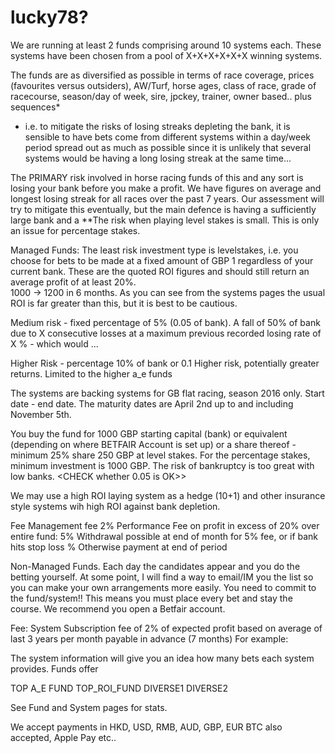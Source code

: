 # lucky78?

We are running at least 2 funds comprising around 10 systems each.
These systems have been chosen from a pool of X+X+X+X+X+X winning systems. 

The funds are as diversified as possible in terms of race coverage, prices (favourites versus outsiders), AW/Turf, horse ages, class of race, grade of racecourse, season/day of week, sire, jpckey, trainer, owner based..
plus sequences*

* i.e. to mitigate the risks of losing streaks depleting the bank, it is sensible to have bets come from different systems within a day/week period spread out as much as possible since it is unlikely that several systems would be having a long losing streak at the same time...

The PRIMARY risk involved in horse racing funds of this and any sort is losing your bank before you make a profit.
We have figures on average and longest losing streak for all races over the past 7 years. 
Our assessment will try to mitigate this eventually, but the main defence is having a sufficiently large bank and a 
**The risk when playing level stakes is small. This is only an issue for percentage stakes.

Managed Funds:
The least risk investment type is levelstakes, i.e. you choose for bets to be made at a fixed amount of GBP 1 regardless of your current bank. These are the quoted ROI figures and should still return an average profit of at least 20%.  
1000 -> 1200 in 6 months.
As you can see from the systems pages the usual ROI is far greater than this, but it is best to be cautious.

Medium risk - fixed percentage of 5% (0.05 of bank).
A fall of 50% of bank due to X consecutive losses at a maximum previous recorded losing rate of X % - which would ... 

Higher Risk - percentage 10% of bank or 0.1
Higher risk, potentially greater returns. Limited to the higher a_e funds 

The systems are backing systems for GB flat racing, season 2016 only. Start date - end date.
The maturity dates are April 2nd up to and including November 5th.

You buy the fund for 1000 GBP starting capital (bank) or equivalent (depending on where BETFAIR Account is set up) or a share thereof - minimum 25% share 250 GBP at level stakes.
For the percentage stakes, minimum investment is 1000 GBP. The risk of bankruptcy is too great with low banks.
<CHECK whether 0.05 is OK>>


We may use a high ROI laying system as a hedge (10+1) and other insurance style systems wih high ROI against bank depletion.

Fee Management fee 2%
Performance Fee on profit in excess of 20% over entire fund: 5%
Withdrawal possible at end of month for 5% fee, or if bank hits stop loss %
Otherwise payment at end of period

Non-Managed Funds. Each day the candidates appear and you do the betting yourself.
At some point, I will find a way to email/IM you the list so you can make your own arrangements more easily.
You need to commit to the fund/system!! This means you must place every bet and stay the course.
We recommend you open a Betfair account.

Fee: System Subscription fee of 2% of expected profit based on average of last 3 years per month payable in advance (7 months) 
For example:


The system information will give you an idea how many bets each system provides.
Funds offer 


TOP A_E FUND
TOP_ROI_FUND
DIVERSE1
DIVERSE2

See Fund and System pages for stats.


We accept payments in HKD, USD, RMB, AUD, GBP, EUR 
BTC also accepted, Apple Pay etc.. 

